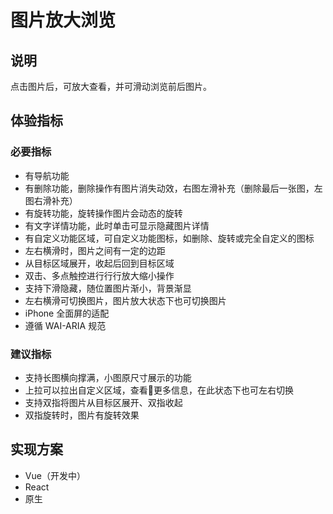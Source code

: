 # 图片放大浏览

## 说明

点击图片后，可放大查看，并可滑动浏览前后图片。

## 体验指标

### 必要指标

- 有导航功能
- 有删除功能，删除操作有图片消失动效，右图左滑补充（删除最后一张图，左图右滑补充）
- 有旋转功能，旋转操作图片会动态的旋转
- 有文字详情功能，此时单击可显示隐藏图片详情
- 有自定义功能区域，可自定义功能图标，如删除、旋转或完全自定义的图标
- 左右横滑时，图片之间有一定的边距
- 从目标区域展开，收起后回到目标区域
- 双击、多点触控进⾏行行放⼤缩小操作
- 支持下滑隐藏，随位置图⽚渐⼩，背景渐显
- 左右横滑可切换图⽚，图片放大状态下也可切换图片
- iPhone 全面屏的适配
- 遵循 WAI-ARIA 规范

### 建议指标

- 支持长图横向撑满，小图原尺寸展示的功能
- 上拉可以拉出自定义区域，查看更多信息，在此状态下也可左右切换
- 支持双指将图片从目标区展开、双指收起
- 双指旋转时，图片有旋转效果

## 实现方案

- Vue（开发中）
- React
- 原生
